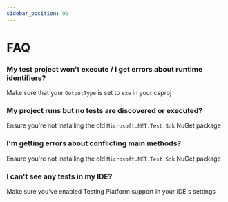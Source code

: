 ```yaml
---
sidebar_position: 99
---
```


# FAQ

### My test project won't execute / I get errors about runtime identifiers?

Make sure that your `OutputType` is set to `exe` in your csproj

### My project runs but no tests are discovered or executed?

Ensure you're not installing the old `Microsoft.NET.Test.Sdk` NuGet package

### I'm getting errors about conflicting main methods?

Ensure you're not installing the old `Microsoft.NET.Test.Sdk` NuGet package

### I can't see any tests in my IDE?

Make sure you've enabled Testing Platform support in your IDE's settings
